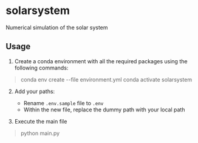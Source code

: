 # solarsystem
Numerical simulation of the solar system

## Usage

1. Create a conda environment with all the required packages using the following commands:

> conda env create --file environment.yml
> conda activate solarsystem

2. Add your paths:
   * Rename `.env.sample` file to `.env`
   * Within the new file, replace the dummy path with your local path

3. Execute the main file

> python main.py